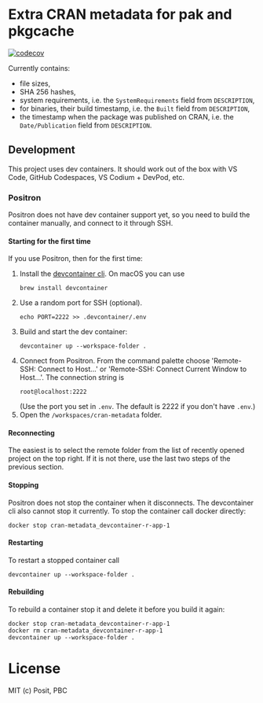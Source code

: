 # Extra CRAN metadata for pak and pkgcache

[![codecov](https://codecov.io/github/r-hub/cran-metadata/graph/badge.svg?token=QP22VG3Q51)](https://codecov.io/github/r-hub/cran-metadata?branch=main)

Currently contains:
- file sizes,
- SHA 256 hashes,
- system requirements, i.e. the `SystemRequirements` field from
  `DESCRIPTION`,
- for binaries, their build timestamp, i.e. the `Built` field from
  `DESCRIPTION`,
- the timestamp when the package was published on CRAN, i.e. the
  `Date/Publication` field from `DESCRIPTION`.

## Development

This project uses dev containers. It should work out of the box with
VS Code, GitHub Codespaces, VS Codium + DevPod, etc.

### Positron

Positron does not have dev container support yet, so you need to build the
container manually, and connect to it through SSH.

#### Starting for the first time

If you use Positron, then for the first time:
1. Install the [devcontainer cli](https://github.com/devcontainers/cli).
   On macOS you can use
   ```
   brew install devcontainer
   ```
1. Use a random port for SSH (optional).
   ```
   echo PORT=2222 >> .devcontainer/.env
   ```
1. Build and start the dev container:
   ```
   devcontainer up --workspace-folder .
   ```
1. Connect from Positron. From the command palette choose
   'Remote-SSH: Connect to Host...' or 'Remote-SSH: Connect Current Window
   to Host...'. The connection string is
   ```
   root@localhost:2222
   ```
   (Use the port you set in `.env`. The default is 2222 if you don't have
   `.env`.)
1. Open the `/workspaces/cran-metadata` folder.

#### Reconnecting

The easiest is to select the remote folder from the list of recently
opened project on the top right. If it is not there, use the last two
steps of the previous section.

#### Stopping

Positron does not stop the container when it disconnects. The devcontainer
cli also cannot stop it currently. To stop the container call docker
directly:
```
docker stop cran-metadata_devcontainer-r-app-1
```

#### Restarting

To restart a stopped container call
```
devcontainer up --workspace-folder .
```

#### Rebuilding

To rebuild a container stop it and delete it before you build it again:
```
docker stop cran-metadata_devcontainer-r-app-1
docker rm cran-metadata_devcontainer-r-app-1
devcontainer up --workspace-folder .
```

# License

MIT (c) Posit, PBC

